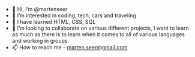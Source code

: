 - 👋 Hi, I’m @martenseer
- 👀 I’m interested in coding, tech, cars and traveling
- 🌱 I have learned HTML, CSS, SQL
- 💞️ I’m looking to collaborate on various different projects, I want to learn as much as there is to learn when it comes to all of various languages and working in groups
- 📫 How to reach me - marten.seer@gmail.com

<!---
martenseer/martenseer is a ✨ special ✨ repository because its `README.md` (this file) appears on your GitHub profile.
You can click the Preview link to take a look at your changes.
--->
